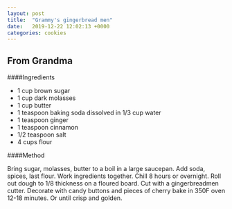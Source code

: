 ```yaml
---
layout: post
title:  "Grammy's gingerbread men"
date:   2019-12-22 12:02:13 +0000
categories: cookies
---
```


## From Grandma
####Ingredients
* 1 cup brown sugar
* 1 cup dark molasses
* 1 cup butter
*  1 teaspoon baking soda dissolved in 1/3 cup water
* 1 teaspoon ginger
* 1 teaspoon cinnamon
* 1/2 teaspoon salt
* 4 cups flour

####Method

Bring sugar, molasses, butter to a boil in a large saucepan. Add soda, spices, last flour. Work ingredients together. Chill 8 hours or overnight. Roll out dough to 1/8 thickness on a floured board. Cut with a gingerbreadmen cutter. Decorate with candy buttons and pieces of cherry bake in 350F oven 12-18 minutes. Or until crisp and golden.
 